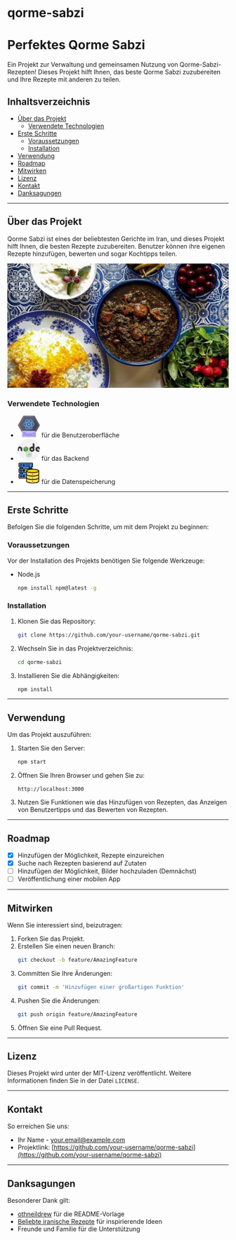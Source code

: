 # qorme-sabzi

# Perfektes Qorme Sabzi

Ein Projekt zur Verwaltung und gemeinsamen Nutzung von Qorme-Sabzi-Rezepten! Dieses Projekt hilft Ihnen, das beste Qorme Sabzi zuzubereiten und Ihre Rezepte mit anderen zu teilen.

## Inhaltsverzeichnis

- [Über das Projekt](#über-das-projekt)
  - [Verwendete Technologien](#verwendete-technologien)
- [Erste Schritte](#erste-schritte)
  - [Voraussetzungen](#voraussetzungen)
  - [Installation](#installation)
- [Verwendung](#verwendung)
- [Roadmap](#roadmap)
- [Mitwirken](#mitwirken)
- [Lizenz](#lizenz)
- [Kontakt](#kontakt)
- [Danksagungen](#danksagungen)

---

## Über das Projekt

Qorme Sabzi ist eines der beliebtesten Gerichte im Iran, und dieses Projekt hilft Ihnen, die besten Rezepte zuzubereiten. Benutzer können ihre eigenen Rezepte hinzufügen, bewerten und sogar Kochtipps teilen.

![Qorme Sabzi Bild](images/qormeh-sabzi.jpg "Qorme Sabzi Bild")

### Verwendete Technologien

- [<img src="images/react-logo.png" alt="React Logo" width="50" />](https://reactjs.org/) für die Benutzeroberfläche
- [<img src="images/nodejs.png" alt="Node.js Logo" width="50" />](https://nodejs.org/) für das Backend
- [<img src="images/database-storage.png" alt="MongoDB" width="50" />](https://www.mongodb.com/) für die Datenspeicherung

---

## Erste Schritte

Befolgen Sie die folgenden Schritte, um mit dem Projekt zu beginnen:

### Voraussetzungen

Vor der Installation des Projekts benötigen Sie folgende Werkzeuge:

- Node.js
  ```sh
  npm install npm@latest -g
  ```

### Installation

1. Klonen Sie das Repository:
   ```sh
   git clone https://github.com/your-username/qorme-sabzi.git
   ```
2. Wechseln Sie in das Projektverzeichnis:
   ```sh
   cd qorme-sabzi
   ```
3. Installieren Sie die Abhängigkeiten:
   ```sh
   npm install
   ```

---

## Verwendung

Um das Projekt auszuführen:

1. Starten Sie den Server:
   ```sh
   npm start
   ```
2. Öffnen Sie Ihren Browser und gehen Sie zu:
   ```
   http://localhost:3000
   ```
3. Nutzen Sie Funktionen wie das Hinzufügen von Rezepten, das Anzeigen von Benutzertipps und das Bewerten von Rezepten.

---

## Roadmap

- [x] Hinzufügen der Möglichkeit, Rezepte einzureichen
- [x] Suche nach Rezepten basierend auf Zutaten
- [ ] Hinzufügen der Möglichkeit, Bilder hochzuladen (Demnächst)
- [ ] Veröffentlichung einer mobilen App

---

## Mitwirken

Wenn Sie interessiert sind, beizutragen:

1. Forken Sie das Projekt.
2. Erstellen Sie einen neuen Branch:
   ```sh
   git checkout -b feature/AmazingFeature
   ```
3. Committen Sie Ihre Änderungen:
   ```sh
   git commit -m 'Hinzufügen einer großartigen Funktion'
   ```
4. Pushen Sie die Änderungen:
   ```sh
   git push origin feature/AmazingFeature
   ```
5. Öffnen Sie eine Pull Request.

---

## Lizenz

Dieses Projekt wird unter der MIT-Lizenz veröffentlicht. Weitere Informationen finden Sie in der Datei `LICENSE`.

---

## Kontakt

So erreichen Sie uns:

- Ihr Name - [your.email@example.com](mailto:your.email@example.com)
- Projektlink: [https://github.com/your-username/qorme-sabzi](https://github.com/your-username/qorme-sabzi)

---

## Danksagungen

Besonderer Dank gilt:

- [othneildrew](https://github.com/othneildrew/Best-README-Template) für die README-Vorlage
- [Beliebte iranische Rezepte](https://example.com) für inspirierende Ideen
- Freunde und Familie für die Unterstützung
